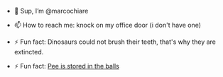 - 👋 Sup, I’m @marcochiare

- 📫 How to reach me: knock on my office door (i don't have one)
- ⚡ Fun fact: Dinosaurs could not brush their teeth, that's why they are extincted.
- ⚡ Fun fact: [Pee is stored in the balls](https://www.youtube.com/watch?v=pKQp61e94VE)

<!---
marcochiare/marcochiare is a ✨ special ✨ repository because its `README.md` (this file) appears on your GitHub profile.
You can click the Preview link to take a look at your changes.
--->
